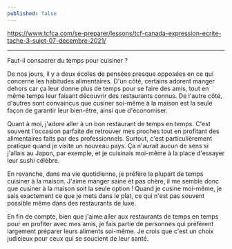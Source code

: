 ```yaml
---
published: false
---
```

https://www.tcfca.com/se-preparer/lessons/tcf-canada-expression-ecrite-tache-3-sujet-07-decembre-2021/

---

Faut-il consacrer du temps pour cuisiner ?

De nos jours, il y a deux écoles de pensées presque opposées en ce qui concerne les habitudes alimentaires. D'un côté, certains adorent manger dehors car ça leur donne plus de temps pour se faire des amis, tout en même temps leur faisant découvrir des restaurants connus. De l'autre côté, d'autres sont convaincus que cusiner soi-même à la maison est la seule façon de garantir leur bien-être, ainsi que d'économiser.

Quant à moi, j'adore aller à un bon restaurant de temps en temps. C'est souvent l'occasion parfaite de retrouver mes proches tout en profitant des alimentaires faits par des professionnels. Surtout, c'est particulièrement pratique quand je visite un nouveau pays. Ça n'aurait aucun de sens si j'allais au Japon, par exemple, et je cuisinais moi-même à la place d'essayer leur sushi célèbre.

En revanche, dans ma vie quotidienne, je préfère la plupart de temps cuisiner à la maison. J'aime manger saine et pas chère, il me semble donc que cusiner à la maison soit la seule option ! Quand je cusine moi-même, je sais exactement ce que je mets dans le plat, ce qui n'est pas souvent possible même dans des restaurants de luxe.

En fin de compte, bien que j'aime aller aux restaurants de temps en temps pour en profiter avec mes amis, je fais partie de personnes qui préfèrent largement préparer leurs aliments soi-même. Je crois que c'est un choix judicieux pour ceux qui se soucient de leur santé.